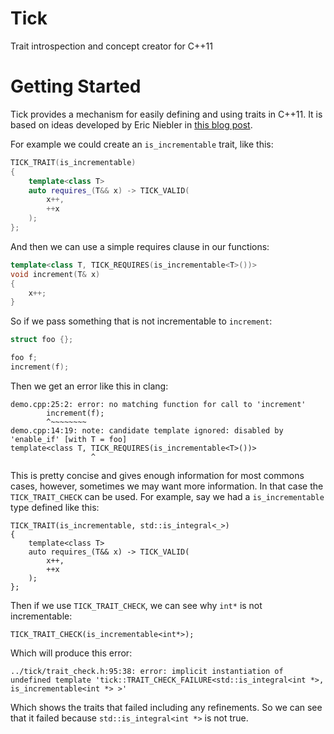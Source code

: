Tick
====

Trait introspection and concept creator for C++11

Getting Started
===============

Tick provides a mechanism for easily defining and using traits in C++11. It is based on ideas developed by Eric Niebler in [this blog post](http://ericniebler.com/2013/11/23/concept-checking-in-c11/).

For example we could create an `is_incrementable` trait, like this:
```cpp
TICK_TRAIT(is_incrementable)
{
    template<class T>
    auto requires_(T&& x) -> TICK_VALID(
        x++,
        ++x
    );
};
```
And then we can use a simple requires clause in our functions:
```cpp
template<class T, TICK_REQUIRES(is_incrementable<T>())>
void increment(T& x)
{
    x++;
}
```
So if we pass something that is not incrementable to `increment`:
```cpp
struct foo {};

foo f;
increment(f);
```
Then we get an error like this in clang:

    demo.cpp:25:2: error: no matching function for call to 'increment'
            increment(f);
            ^~~~~~~~~
    demo.cpp:14:19: note: candidate template ignored: disabled by 'enable_if' [with T = foo]
    template<class T, TICK_REQUIRES(is_incrementable<T>())>
                      ^

This is pretty concise and gives enough information for most commons cases, however, sometimes we may want more information. In that case the `TICK_TRAIT_CHECK` can be used. For example, say we had a `is_incrementable` type defined like this:

    TICK_TRAIT(is_incrementable, std::is_integral<_>)
    {
        template<class T>
        auto requires_(T&& x) -> TICK_VALID(
            x++,
            ++x
        );
    };

Then if we use `TICK_TRAIT_CHECK`, we can see why `int*` is not incrementable:

    TICK_TRAIT_CHECK(is_incrementable<int*>);

Which will produce this error:

    ../tick/trait_check.h:95:38: error: implicit instantiation of undefined template 'tick::TRAIT_CHECK_FAILURE<std::is_integral<int *>, is_incrementable<int *> >'

Which shows the traits that failed including any refinements. So we can see that it failed because `std::is_integral<int *>` is not true.

